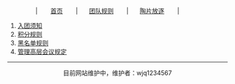 ㅤㅤㅤㅤㅤ|  ㅤㅤ[首页](https://wjq1234567.github.io/AKIOI_team/)  ㅤㅤ|ㅤㅤ[团队规则](https://wjq1234567.github.io/AKIOI_team-rule/)  ㅤㅤ|ㅤㅤ[陶片放逐](https://wjq1234567.github.io/AKIOI_team-tpfz/)  ㅤㅤ|

1. [入团须知](https://www.luogu.com.cn/paste/fslp4vu5)
2. [积分规则](https://www.luogu.com.cn/paste/zauz0hge)
3. [黑名单规则](https://www.luogu.com.cn/paste/g9p35yh2)
4. [管理高层会议规定](https://www.luogu.com.cn/paste/yiwnc21t)

------------------------------------------

<center>目前网站维护中，维护者：wjq1234567</center>
